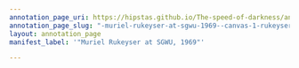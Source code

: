```yaml
---
annotation_page_uri: https://hipstas.github.io/The-speed-of-darkness/annotations/-muriel-rukeyser-at-sgwu-1969--canvas-1-rukeyser-speaks.json
annotation_page_slug: "-muriel-rukeyser-at-sgwu-1969--canvas-1-rukeyser-speaks"
layout: annotation_page
manifest_label: '"Muriel Rukeyser at SGWU, 1969"'

---
```

